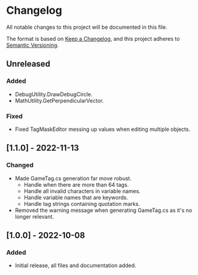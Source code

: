 # Changelog
All notable changes to this project will be documented in this file.

The format is based on [Keep a Changelog](https://keepachangelog.com/en/1.0.0/),
and this project adheres to [Semantic Versioning](https://semver.org/spec/v2.0.0.html).

## Unreleased

### Added
* DebugUtility.DrawDebugCircle.
* MathUtility.GetPerpendicularVector.

### Fixed
* Fixed TagMaskEditor messing up values when editing multiple objects.

## [1.1.0] - 2022-11-13

### Changed
* Made GameTag.cs generation far move robust.
  * Handle when there are more than 64 tags.
  * Handle all invalid characters in variable names.
  * Handle variable names that are keywords.
  * Handle tag strings containing quotation marks.
* Removed the warning message when generating GameTag.cs as it's no longer relevant.

## [1.0.0] - 2022-10-08

### Added
- Initial release, all files and documentation added.
